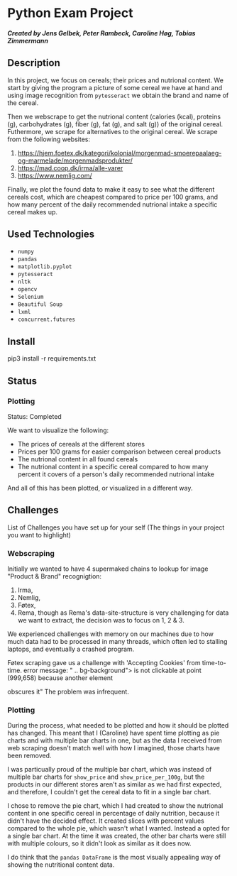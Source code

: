 # Python Exam Project
##### Created by Jens Gelbek, Peter Rambeck, Caroline Høg, Tobias Zimmermann

## Description
In this project, we focus on cereals; their prices and nutrional content. 
We start by giving the program a picture of some cereal we have at hand and using image recognition from `pytesseract` we obtain the brand and name of the cereal. 

Then we webscrape to get the nutrional content (calories (kcal), proteins (g), carbohydrates (g), fiber (g), fat (g), and salt (g)) of the original cereal. Futhermore, we scrape for alternatives to the original cereal. We scrape from the following websites:
1. https://hjem.foetex.dk/kategori/kolonial/morgenmad-smoerepaalaeg-og-marmelade/morgenmadsprodukter/ 
2. https://mad.coop.dk/irma/alle-varer
3. https://www.nemlig.com/

Finally, we plot the found data to make it easy to see what the different cereals cost, which are cheapest compared to price per 100 grams, and how many percent of the daily recommended nutrional intake a specific cereal makes up.

## Used Technologies
- `numpy`
- `pandas`
- `matplotlib.pyplot`
- `pytesseract`
- `nltk`
- `opencv`
- `Selenium`
- `Beautiful Soup`
- `lxml`
- `concurrent.futures`

## Install
pip3 install -r requirements.txt

## Status

### Plotting
Status: Completed 

We want to visualize the following:
- The prices of cereals at the different stores
- Prices per 100 grams for easier comparison between cereal products
- The nutrional content in all found cereals 
- The nutrional content in a specific cereal compared to how many percent it covers of a person's daily recommended nutrional intake

And all of this has been plotted, or visualized in a different way.

## Challenges
List of Challenges you have set up for your self (The things in your project you want to highlight)

### Webscraping
Initially we wanted to have 4 supermaked chains to lookup for image "Product & Brand" recognigtion:
1. Irma, 
2. Nemlig, 
3. Føtex, 
4. Rema, 
though as Rema's data-site-structure is very challenging for data we want to extract, the decision was to focus on 1, 2 & 3.

We experienced challenges with memory on our machines due to how much data had to be processed in many threads, which often led to stalling laptops, and eventually a crashed program.     

Føtex scraping gave us a challenge with 'Accepting Cookies' from time-to-time.
error message:
" .. bg-background"> is not clickable at point (999,658) because another element <div id="coiOverlay"> obscures it"
The problem was infrequent.


### Plotting
During the process, what needed to be plotted and how it should be plotted has changed. This meant that I (Caroline) have spent time plotting as pie charts and with multiple bar charts in one, but as the data I received from web scraping doesn't match well with how I imagined, those charts have been removed. 

I was particually proud of the multiple bar chart, which was instead of multiple bar charts for `show_price` and `show_price_per_100g`, but the products in our different stores aren't as similar as we had first expected, and therefore, I couldn't get the cereal data to fit in a single bar chart. 
  
I chose to remove the pie chart, which I had created to show the nutrional content in one specific cereal in percentage of daily nutrition, because it didn't have the decided effect. It created slices with percent values compared to the whole pie, which wasn't what I wanted. Instead a opted for a single bar chart. At the time it was created, the other bar charts were still with multiple colours, so it didn't look as similar as it does now.
  
I do think that the `pandas DataFrame` is the most visually appealing way of showing the nutritional content data.
